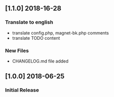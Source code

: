 ## [1.1.0] 2018-16-28
### Translate to english
- translate config.php, magnet-bk.php comments
- translate TODO content
### New Files
- CHANGELOG.md file added

## [1.0.0] 2018-06-25
### Initial Release
